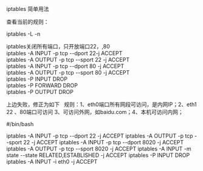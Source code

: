 iptables 简单用法

查看当前的规则：

iptables -L -n



iptables关闭所有端口，只开放端口22，,80  
iptables -A INPUT -p tcp --dport 22-j ACCEPT  
iptables -A OUTPUT -p tcp --sport 22 -j ACCEPT  
iptables -A INPUT -p tcp --dport 80 -j ACCEPT  
iptables -A OUTPUT -p tcp --sport 80 -j ACCEPT  
iptables -P INPUT DROP  
iptables -P FORWARD DROP  
iptables -P OUTPUT DROP  

上边失败，修正为如下  
规则：1、eth0端口所有网段可访问，是内网IP；2、eth1 22 、80端口可访问 3、可访问外网，如baidu.com；4、本机可访问内网；



#/bin/bash

iptables -A INPUT -p tcp --dport 22 -j ACCEPT
iptables -A OUTPUT -p tcp --sport 22 -j ACCEPT
iptables -A INPUT -p tcp --dport 8020 -j ACCEPT
iptables -A OUTPUT -p tcp --sport 8020 -j ACCEPT
iptables -A INPUT -m state --state RELATED,ESTABLISHED -j ACCEPT
iptables -P INPUT DROP
iptables -A INPUT -i eth0 -j ACCEPT
